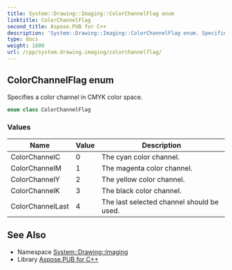 ```yaml
---
title: System::Drawing::Imaging::ColorChannelFlag enum
linktitle: ColorChannelFlag
second_title: Aspose.PUB for C++
description: 'System::Drawing::Imaging::ColorChannelFlag enum. Specifies a color channel in CMYK color space in C++.'
type: docs
weight: 1600
url: /cpp/system.drawing.imaging/colorchannelflag/
---
```

## ColorChannelFlag enum


Specifies a color channel in CMYK color space.

```cpp
enum class ColorChannelFlag
```

### Values

| Name | Value | Description |
| --- | --- | --- |
| ColorChannelC | 0 | The cyan color channel. |
| ColorChannelM | 1 | The magenta color channel. |
| ColorChannelY | 2 | The yellow color channel. |
| ColorChannelK | 3 | The black color channel. |
| ColorChannelLast | 4 | The last selected channel should be used. |

## See Also

* Namespace [System::Drawing::Imaging](../)
* Library [Aspose.PUB for C++](../../)
